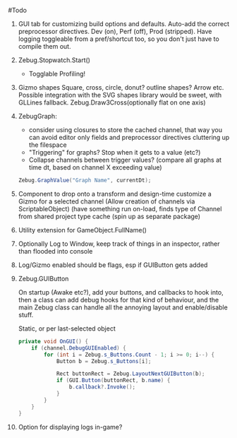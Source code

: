 ﻿#Todo

1) GUI tab for customizing build options and defaults. Auto-add the correct preprocessor directives. Dev (on), Perf (off), Prod (stripped). Have logging toggleable from a pref/shortcut too,
so you don't just have to compile them out.

2)  Zebug.Stopwatch.Start()
     - Togglable Profiling!

3)  Gizmo shapes
    Square, cross, circle, donut? outline shapes? Arrow etc. Possible integration with the SVG
    shapes library would be sweet, with GLLines fallback. Zebug.Draw3Cross(optionally flat on one axis)

4)  ZebugGraph:
    * consider using closures to store the cached channel, that way you can avoid editor only fields and preprocessor directives cluttering up the filespace
    * "Triggering" for graphs? Stop when it gets to a value (etc?)
    * Collapse channels between trigger values? (compare all graphs at time dt, based on channel X exceeding value)

    ```C#
    Zebug.GraphValue("Graph Name", currentDt);
    ```

5)  Component to drop onto a transform and design-time customize a Gizmo for a selected channel
    (Allow creation of channels via ScriptableObject) (have something run on-load, finds type of Channel
    from shared project type cache (spin up as separate package)

6)  Utility extension for GameObject.FullName()

7)  Optionally Log to Window, keep track of things in an inspector, rather than flooded into console

8)  Log/Gizmo enabled should be flags, esp if GUIButton gets added

9)  Zebug.GUIButton
    
    On startup (Awake etc?), add your buttons, and callbacks to hook into, then a class can add debug hooks
    for that kind of behaviour, and the main Zebug class can handle all the annoying layout
    and enable/disable stuff.

    Static, or per last-selected object

    ```C#
    private void OnGUI() {
        if (channel.DebugGUIEnabled) {
            for (int i = Zebug.s_Buttons.Count - 1; i >= 0; i--) {
                Button b = Zebug.s_Buttons[i];
    
                Rect buttonRect = Zebug.LayoutNextGUIButton(b);
                if (GUI.Button(buttonRect, b.name) {
                    b.callback?.Invoke();
                }
            }
        }
    }
    ```
 10)  Option for displaying logs in-game?
